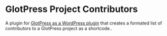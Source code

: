 # GlotPress Project Contributors
A plugin for [GlotPress as a WordPress plugin](https://github.com/deliciousbrains/GlotPress) that creates a formated list of contributors to a GlotPress project as a shortcode..

